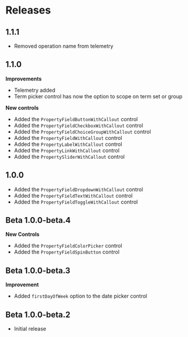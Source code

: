 # Releases

## 1.1.1

- Removed operation name from telemetry

## 1.1.0

**Improvements**
- Telemetry added
- Term picker control has now the option to scope on term set or group

**New controls**
- Added the `PropertyFieldButtonWithCallout` control
- Added the `PropertyFieldCheckboxWithCallout` control
- Added the `PropertyFieldChoiceGroupWithCallout` control
- Added the `PropertyFieldWithCallout` control
- Added the `PropertyLabelWithCallout` control
- Added the `PropertyLinkWithCallout` control
- Added the `PropertySliderWithCallout` control

## 1.0.0
- Added the `PropertyFieldDropdownWithCallout` control
- Added the `PropertyFieldTextWithCallout` control
- Added the `PropertyFieldToggleWithCallout` control

## Beta 1.0.0-beta.4

**New Controls**
- Added the `PropertyFieldColorPicker` control
- Added the `PropertyFieldSpinButton` control

## Beta 1.0.0-beta.3

**Improvement**
- Added `firstDayOfWeek` option to the date picker control

## Beta 1.0.0-beta.2
- Initial release

